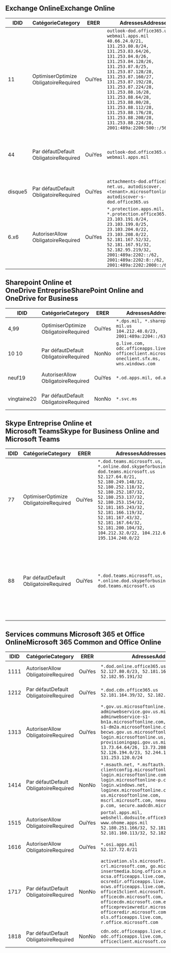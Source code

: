 <!--THIS FILE IS AUTOMATICALLY GENERATED. MANUAL CHANGES WILL BE OVERWRITTEN.-->
<!--Please contact the Office 365 Endpoints team with any questions.-->
<!--USGovDoD endpoints version 2019052800-->
<!--File generated 2019-05-28 11:00:08.3286-->

## <a name="exchange-online"></a><span data-ttu-id="d63b4-101">Exchange Online</span><span class="sxs-lookup"><span data-stu-id="d63b4-101">Exchange Online</span></span>

<span data-ttu-id="d63b4-102">ID</span><span class="sxs-lookup"><span data-stu-id="d63b4-102">ID</span></span> | <span data-ttu-id="d63b4-103">Catégorie</span><span class="sxs-lookup"><span data-stu-id="d63b4-103">Category</span></span> | <span data-ttu-id="d63b4-104">ER</span><span class="sxs-lookup"><span data-stu-id="d63b4-104">ER</span></span> | <span data-ttu-id="d63b4-105">Adresses</span><span class="sxs-lookup"><span data-stu-id="d63b4-105">Addresses</span></span> | <span data-ttu-id="d63b4-106">Ports</span><span class="sxs-lookup"><span data-stu-id="d63b4-106">Ports</span></span>
-- | -------------------- | --- | ---------------------------------------------------------------------------------------------------------------------------------------------------------------------------------------------------------------------------------------------------------------------------------------------------------------------------------------------------------------------------------------------- | -------------------------------
<span data-ttu-id="d63b4-107">1</span><span class="sxs-lookup"><span data-stu-id="d63b4-107">1</span></span> | <span data-ttu-id="d63b4-108">Optimiser</span><span class="sxs-lookup"><span data-stu-id="d63b4-108">Optimize</span></span><BR><span data-ttu-id="d63b4-109">Obligatoire</span><span class="sxs-lookup"><span data-stu-id="d63b4-109">Required</span></span> | <span data-ttu-id="d63b4-110">Oui</span><span class="sxs-lookup"><span data-stu-id="d63b4-110">Yes</span></span> | `outlook-dod.office365.us, webmail.apps.mil`<BR>`40.66.24.0/21, 131.253.80.0/24, 131.253.83.64/26, 131.253.84.0/26, 131.253.84.128/26, 131.253.87.0/25, 131.253.87.128/28, 131.253.87.160/27, 131.253.87.192/28, 131.253.87.224/28, 131.253.88.16/28, 131.253.88.64/28, 131.253.88.80/28, 131.253.88.112/28, 131.253.88.176/28, 131.253.88.208/28, 131.253.88.224/28, 2001:489a:2200:500::/56` | <span data-ttu-id="d63b4-111">**TCP :** 443, 80</span><span class="sxs-lookup"><span data-stu-id="d63b4-111">**TCP:** 443, 80</span></span>
<span data-ttu-id="d63b4-112">4</span><span class="sxs-lookup"><span data-stu-id="d63b4-112">4</span></span> | <span data-ttu-id="d63b4-113">Par défaut</span><span class="sxs-lookup"><span data-stu-id="d63b4-113">Default</span></span><BR><span data-ttu-id="d63b4-114">Obligatoire</span><span class="sxs-lookup"><span data-stu-id="d63b4-114">Required</span></span> | <span data-ttu-id="d63b4-115">Oui</span><span class="sxs-lookup"><span data-stu-id="d63b4-115">Yes</span></span> | `outlook-dod.office365.us, webmail.apps.mil` | <span data-ttu-id="d63b4-116">**TCP :** 143, 25, 587, 993, 995</span><span class="sxs-lookup"><span data-stu-id="d63b4-116">**TCP:** 143, 25, 587, 993, 995</span></span>
<span data-ttu-id="d63b4-117">disque</span><span class="sxs-lookup"><span data-stu-id="d63b4-117">5</span></span> | <span data-ttu-id="d63b4-118">Par défaut</span><span class="sxs-lookup"><span data-stu-id="d63b4-118">Default</span></span><BR><span data-ttu-id="d63b4-119">Obligatoire</span><span class="sxs-lookup"><span data-stu-id="d63b4-119">Required</span></span> | <span data-ttu-id="d63b4-120">Oui</span><span class="sxs-lookup"><span data-stu-id="d63b4-120">Yes</span></span> | `attachments-dod.office365-net.us, autodiscover.<tenant>.microsoftonline.mil, autodiscover-s-dod.office365.us` | <span data-ttu-id="d63b4-121">**TCP :** 443, 80</span><span class="sxs-lookup"><span data-stu-id="d63b4-121">**TCP:** 443, 80</span></span>
<span data-ttu-id="d63b4-122">6.x</span><span class="sxs-lookup"><span data-stu-id="d63b4-122">6</span></span> | <span data-ttu-id="d63b4-123">Autoriser</span><span class="sxs-lookup"><span data-stu-id="d63b4-123">Allow</span></span><BR><span data-ttu-id="d63b4-124">Obligatoire</span><span class="sxs-lookup"><span data-stu-id="d63b4-124">Required</span></span> | <span data-ttu-id="d63b4-125">Oui</span><span class="sxs-lookup"><span data-stu-id="d63b4-125">Yes</span></span> | `*.protection.apps.mil, *.protection.office365.us`<BR>`23.103.191.0/24, 23.103.199.0/25, 23.103.204.0/22, 23.103.208.0/22, 52.181.167.52/32, 52.181.167.91/32, 52.182.95.219/32, 2001:489a:2202::/62, 2001:489a:2202:8::/62, 2001:489a:2202:2000::/63` | <span data-ttu-id="d63b4-126">**TCP :** 25, 443</span><span class="sxs-lookup"><span data-stu-id="d63b4-126">**TCP:** 25, 443</span></span>

## <a name="sharepoint-online-and-onedrive-for-business"></a><span data-ttu-id="d63b4-127">Sharepoint Online et OneDrive Entreprise</span><span class="sxs-lookup"><span data-stu-id="d63b4-127">SharePoint Online and OneDrive for Business</span></span>

<span data-ttu-id="d63b4-128">ID</span><span class="sxs-lookup"><span data-stu-id="d63b4-128">ID</span></span> | <span data-ttu-id="d63b4-129">Catégorie</span><span class="sxs-lookup"><span data-stu-id="d63b4-129">Category</span></span> | <span data-ttu-id="d63b4-130">ER</span><span class="sxs-lookup"><span data-stu-id="d63b4-130">ER</span></span> | <span data-ttu-id="d63b4-131">Adresses</span><span class="sxs-lookup"><span data-stu-id="d63b4-131">Addresses</span></span> | <span data-ttu-id="d63b4-132">Ports</span><span class="sxs-lookup"><span data-stu-id="d63b4-132">Ports</span></span>
-- | -------------------- | --- | ---------------------------------------------------------------------------------------------------- | ----------------
<span data-ttu-id="d63b4-133">4,9</span><span class="sxs-lookup"><span data-stu-id="d63b4-133">9</span></span> | <span data-ttu-id="d63b4-134">Optimiser</span><span class="sxs-lookup"><span data-stu-id="d63b4-134">Optimize</span></span><BR><span data-ttu-id="d63b4-135">Obligatoire</span><span class="sxs-lookup"><span data-stu-id="d63b4-135">Required</span></span> | <span data-ttu-id="d63b4-136">Oui</span><span class="sxs-lookup"><span data-stu-id="d63b4-136">Yes</span></span> | `*.dps.mil, *.sharepoint-mil.us`<BR>`104.212.48.0/23, 2001:489a:2204::/63` | <span data-ttu-id="d63b4-137">**TCP :** 443, 80</span><span class="sxs-lookup"><span data-stu-id="d63b4-137">**TCP:** 443, 80</span></span>
<span data-ttu-id="d63b4-138">10 </span><span class="sxs-lookup"><span data-stu-id="d63b4-138">10</span></span> | <span data-ttu-id="d63b4-139">Par défaut</span><span class="sxs-lookup"><span data-stu-id="d63b4-139">Default</span></span><BR><span data-ttu-id="d63b4-140">Obligatoire</span><span class="sxs-lookup"><span data-stu-id="d63b4-140">Required</span></span> | <span data-ttu-id="d63b4-141">Non</span><span class="sxs-lookup"><span data-stu-id="d63b4-141">No</span></span> | `g.live.com, odc.officeapps.live.com, officeclient.microsoft.com, oneclient.sfx.ms, wns.windows.com` | <span data-ttu-id="d63b4-142">**TCP :** 443, 80</span><span class="sxs-lookup"><span data-stu-id="d63b4-142">**TCP:** 443, 80</span></span>
<span data-ttu-id="d63b4-143">neuf</span><span class="sxs-lookup"><span data-stu-id="d63b4-143">19</span></span> | <span data-ttu-id="d63b4-144">Autoriser</span><span class="sxs-lookup"><span data-stu-id="d63b4-144">Allow</span></span><BR><span data-ttu-id="d63b4-145">Obligatoire</span><span class="sxs-lookup"><span data-stu-id="d63b4-145">Required</span></span> | <span data-ttu-id="d63b4-146">Oui</span><span class="sxs-lookup"><span data-stu-id="d63b4-146">Yes</span></span> | `*.od.apps.mil, od.apps.mil` | <span data-ttu-id="d63b4-147">**TCP :** 443, 80</span><span class="sxs-lookup"><span data-stu-id="d63b4-147">**TCP:** 443, 80</span></span>
<span data-ttu-id="d63b4-148">vingtaine</span><span class="sxs-lookup"><span data-stu-id="d63b4-148">20</span></span> | <span data-ttu-id="d63b4-149">Par défaut</span><span class="sxs-lookup"><span data-stu-id="d63b4-149">Default</span></span><BR><span data-ttu-id="d63b4-150">Obligatoire</span><span class="sxs-lookup"><span data-stu-id="d63b4-150">Required</span></span> | <span data-ttu-id="d63b4-151">Non</span><span class="sxs-lookup"><span data-stu-id="d63b4-151">No</span></span> | `*.svc.ms` | <span data-ttu-id="d63b4-152">**TCP :** 443, 80</span><span class="sxs-lookup"><span data-stu-id="d63b4-152">**TCP:** 443, 80</span></span>

## <a name="skype-for-business-online-and-microsoft-teams"></a><span data-ttu-id="d63b4-153">Skype Entreprise Online et Microsoft Teams</span><span class="sxs-lookup"><span data-stu-id="d63b4-153">Skype for Business Online and Microsoft Teams</span></span>

<span data-ttu-id="d63b4-154">ID</span><span class="sxs-lookup"><span data-stu-id="d63b4-154">ID</span></span> | <span data-ttu-id="d63b4-155">Catégorie</span><span class="sxs-lookup"><span data-stu-id="d63b4-155">Category</span></span> | <span data-ttu-id="d63b4-156">ER</span><span class="sxs-lookup"><span data-stu-id="d63b4-156">ER</span></span> | <span data-ttu-id="d63b4-157">Adresses</span><span class="sxs-lookup"><span data-stu-id="d63b4-157">Addresses</span></span> | <span data-ttu-id="d63b4-158">Ports</span><span class="sxs-lookup"><span data-stu-id="d63b4-158">Ports</span></span>
-- | -------------------- | --- | -------------------------------------------------------------------------------------------------------------------------------------------------------------------------------------------------------------------------------------------------------------------------------------------------------------------------------------------------------- | --------------------------------------------------
<span data-ttu-id="d63b4-159">7</span><span class="sxs-lookup"><span data-stu-id="d63b4-159">7</span></span> | <span data-ttu-id="d63b4-160">Optimiser</span><span class="sxs-lookup"><span data-stu-id="d63b4-160">Optimize</span></span><BR><span data-ttu-id="d63b4-161">Obligatoire</span><span class="sxs-lookup"><span data-stu-id="d63b4-161">Required</span></span> | <span data-ttu-id="d63b4-162">Oui</span><span class="sxs-lookup"><span data-stu-id="d63b4-162">Yes</span></span> | `*.dod.teams.microsoft.us, *.online.dod.skypeforbusiness.us, dod.teams.microsoft.us`<BR>`52.127.64.0/21, 52.180.249.148/32, 52.180.252.118/32, 52.180.252.187/32, 52.180.253.137/32, 52.180.253.154/32, 52.181.165.243/32, 52.181.166.119/32, 52.181.167.43/32, 52.181.167.64/32, 52.181.200.104/32, 104.212.32.0/22, 104.212.60.0/23, 195.134.240.0/22` | <span data-ttu-id="d63b4-163">**TCP :** 443</span><span class="sxs-lookup"><span data-stu-id="d63b4-163">**TCP:** 443</span></span><BR><span data-ttu-id="d63b4-164">**UDP :** 3478, 3479, 3480, 3481</span><span class="sxs-lookup"><span data-stu-id="d63b4-164">**UDP:** 3478, 3479, 3480, 3481</span></span>
<span data-ttu-id="d63b4-165">8</span><span class="sxs-lookup"><span data-stu-id="d63b4-165">8</span></span> | <span data-ttu-id="d63b4-166">Par défaut</span><span class="sxs-lookup"><span data-stu-id="d63b4-166">Default</span></span><BR><span data-ttu-id="d63b4-167">Obligatoire</span><span class="sxs-lookup"><span data-stu-id="d63b4-167">Required</span></span> | <span data-ttu-id="d63b4-168">Oui</span><span class="sxs-lookup"><span data-stu-id="d63b4-168">Yes</span></span> | `*.dod.teams.microsoft.us, *.online.dod.skypeforbusiness.us, dod.teams.microsoft.us` | <span data-ttu-id="d63b4-169">**TCP :** 5061, 50000-59999</span><span class="sxs-lookup"><span data-stu-id="d63b4-169">**TCP:** 5061, 50000-59999</span></span><BR><span data-ttu-id="d63b4-170">**UDP :** 50000-59999</span><span class="sxs-lookup"><span data-stu-id="d63b4-170">**UDP:** 50000-59999</span></span>

## <a name="microsoft-365-common-and-office-online"></a><span data-ttu-id="d63b4-171">Services communs Microsoft 365 et Office Online</span><span class="sxs-lookup"><span data-stu-id="d63b4-171">Microsoft 365 Common and Office Online</span></span>

<span data-ttu-id="d63b4-172">ID</span><span class="sxs-lookup"><span data-stu-id="d63b4-172">ID</span></span> | <span data-ttu-id="d63b4-173">Catégorie</span><span class="sxs-lookup"><span data-stu-id="d63b4-173">Category</span></span> | <span data-ttu-id="d63b4-174">ER</span><span class="sxs-lookup"><span data-stu-id="d63b4-174">ER</span></span> | <span data-ttu-id="d63b4-175">Adresses</span><span class="sxs-lookup"><span data-stu-id="d63b4-175">Addresses</span></span> | <span data-ttu-id="d63b4-176">Ports</span><span class="sxs-lookup"><span data-stu-id="d63b4-176">Ports</span></span>
-- | ------------------- | --- | ---------------------------------------------------------------------------------------------------------------------------------------------------------------------------------------------------------------------------------------------------------------------------------------------------------------------------------------------------------------------------------------------- | ----------------
<span data-ttu-id="d63b4-177">11</span><span class="sxs-lookup"><span data-stu-id="d63b4-177">11</span></span> | <span data-ttu-id="d63b4-178">Autoriser</span><span class="sxs-lookup"><span data-stu-id="d63b4-178">Allow</span></span><BR><span data-ttu-id="d63b4-179">Obligatoire</span><span class="sxs-lookup"><span data-stu-id="d63b4-179">Required</span></span> | <span data-ttu-id="d63b4-180">Oui</span><span class="sxs-lookup"><span data-stu-id="d63b4-180">Yes</span></span> | `*.dod.online.office365.us`<BR>`52.127.80.0/23, 52.181.164.39/32, 52.182.95.191/32` | <span data-ttu-id="d63b4-181">**TCP :** 443</span><span class="sxs-lookup"><span data-stu-id="d63b4-181">**TCP:** 443</span></span>
<span data-ttu-id="d63b4-182">12</span><span class="sxs-lookup"><span data-stu-id="d63b4-182">12</span></span> | <span data-ttu-id="d63b4-183">Par défaut</span><span class="sxs-lookup"><span data-stu-id="d63b4-183">Default</span></span><BR><span data-ttu-id="d63b4-184">Obligatoire</span><span class="sxs-lookup"><span data-stu-id="d63b4-184">Required</span></span> | <span data-ttu-id="d63b4-185">Oui</span><span class="sxs-lookup"><span data-stu-id="d63b4-185">Yes</span></span> | `*.dod.cdn.office365.us`<BR>`52.181.164.39/32, 52.182.95.191/32` | <span data-ttu-id="d63b4-186">**TCP :** 443</span><span class="sxs-lookup"><span data-stu-id="d63b4-186">**TCP:** 443</span></span>
<span data-ttu-id="d63b4-187">13</span><span class="sxs-lookup"><span data-stu-id="d63b4-187">13</span></span> | <span data-ttu-id="d63b4-188">Autoriser</span><span class="sxs-lookup"><span data-stu-id="d63b4-188">Allow</span></span><BR><span data-ttu-id="d63b4-189">Obligatoire</span><span class="sxs-lookup"><span data-stu-id="d63b4-189">Required</span></span> | <span data-ttu-id="d63b4-190">Oui</span><span class="sxs-lookup"><span data-stu-id="d63b4-190">Yes</span></span> | `*.gov.us.microsoftonline.com, adminwebservice.gov.us.microsoftonline.com, adminwebservice-s1-bn1a.microsoftonline.com, adminwebservice-s1-dm2a.microsoftonline.com, becws.gov.us.microsoftonline.com, login.microsoftonline.us, provisioningapi.gov.us.microsoftonline.com`<BR>`13.73.64.64/26, 13.73.208.128/25, 52.126.194.0/23, 52.244.120.128/25, 131.253.120.0/24` | <span data-ttu-id="d63b4-191">**TCP :** 443</span><span class="sxs-lookup"><span data-stu-id="d63b4-191">**TCP:** 443</span></span>
<span data-ttu-id="d63b4-192">14</span><span class="sxs-lookup"><span data-stu-id="d63b4-192">14</span></span> | <span data-ttu-id="d63b4-193">Par défaut</span><span class="sxs-lookup"><span data-stu-id="d63b4-193">Default</span></span><BR><span data-ttu-id="d63b4-194">Obligatoire</span><span class="sxs-lookup"><span data-stu-id="d63b4-194">Required</span></span> | <span data-ttu-id="d63b4-195">Non</span><span class="sxs-lookup"><span data-stu-id="d63b4-195">No</span></span> | `*.msauth.net, *.msftauth.net, clientconfig.microsoftonline-p.net, login.microsoftonline.com, login.microsoftonline-p.com, login.windows.net, loginex.microsoftonline.com, login-us.microsoftonline.com, mscrl.microsoft.com, nexus.microsoftonline-p.com, secure.aadcdn.microsoftonline-p.com` | <span data-ttu-id="d63b4-196">**TCP :** 443</span><span class="sxs-lookup"><span data-stu-id="d63b4-196">**TCP:** 443</span></span>
<span data-ttu-id="d63b4-197">15</span><span class="sxs-lookup"><span data-stu-id="d63b4-197">15</span></span> | <span data-ttu-id="d63b4-198">Autoriser</span><span class="sxs-lookup"><span data-stu-id="d63b4-198">Allow</span></span><BR><span data-ttu-id="d63b4-199">Obligatoire</span><span class="sxs-lookup"><span data-stu-id="d63b4-199">Required</span></span> | <span data-ttu-id="d63b4-200">Oui</span><span class="sxs-lookup"><span data-stu-id="d63b4-200">Yes</span></span> | `portal.apps.mil, webshell.dodsuite.office365.us, www.ohome.apps.mil`<BR>`52.180.251.166/32, 52.181.160.19/32, 52.181.160.113/32, 52.182.92.132/32` | <span data-ttu-id="d63b4-201">**TCP :** 443</span><span class="sxs-lookup"><span data-stu-id="d63b4-201">**TCP:** 443</span></span>
<span data-ttu-id="d63b4-202">16</span><span class="sxs-lookup"><span data-stu-id="d63b4-202">16</span></span> | <span data-ttu-id="d63b4-203">Autoriser</span><span class="sxs-lookup"><span data-stu-id="d63b4-203">Allow</span></span><BR><span data-ttu-id="d63b4-204">Obligatoire</span><span class="sxs-lookup"><span data-stu-id="d63b4-204">Required</span></span> | <span data-ttu-id="d63b4-205">Oui</span><span class="sxs-lookup"><span data-stu-id="d63b4-205">Yes</span></span> | `*.osi.apps.mil`<BR>`52.127.72.0/21` | <span data-ttu-id="d63b4-206">**TCP :** 443</span><span class="sxs-lookup"><span data-stu-id="d63b4-206">**TCP:** 443</span></span>
<span data-ttu-id="d63b4-207">17</span><span class="sxs-lookup"><span data-stu-id="d63b4-207">17</span></span> | <span data-ttu-id="d63b4-208">Par défaut</span><span class="sxs-lookup"><span data-stu-id="d63b4-208">Default</span></span><BR><span data-ttu-id="d63b4-209">Obligatoire</span><span class="sxs-lookup"><span data-stu-id="d63b4-209">Required</span></span> | <span data-ttu-id="d63b4-210">Non</span><span class="sxs-lookup"><span data-stu-id="d63b4-210">No</span></span> | `activation.sls.microsoft.com, crl.microsoft.com, go.microsoft.com, insertmedia.bing.office.net, ocsa.officeapps.live.com, ocsredir.officeapps.live.com, ocws.officeapps.live.com, office15client.microsoft.com, officecdn.microsoft.com, officecdn.microsoft.com.edgesuite.net, officepreviewredir.microsoft.com, officeredir.microsoft.com, ols.officeapps.live.com, r.office.microsoft.com` | <span data-ttu-id="d63b4-211">**TCP :** 443, 80</span><span class="sxs-lookup"><span data-stu-id="d63b4-211">**TCP:** 443, 80</span></span>
<span data-ttu-id="d63b4-212">18</span><span class="sxs-lookup"><span data-stu-id="d63b4-212">18</span></span> | <span data-ttu-id="d63b4-213">Par défaut</span><span class="sxs-lookup"><span data-stu-id="d63b4-213">Default</span></span><BR><span data-ttu-id="d63b4-214">Obligatoire</span><span class="sxs-lookup"><span data-stu-id="d63b4-214">Required</span></span> | <span data-ttu-id="d63b4-215">Non</span><span class="sxs-lookup"><span data-stu-id="d63b4-215">No</span></span> | `cdn.odc.officeapps.live.com, odc.officeapps.live.com, officeclient.microsoft.com` | <span data-ttu-id="d63b4-216">**TCP :** 443, 80</span><span class="sxs-lookup"><span data-stu-id="d63b4-216">**TCP:** 443, 80</span></span>
